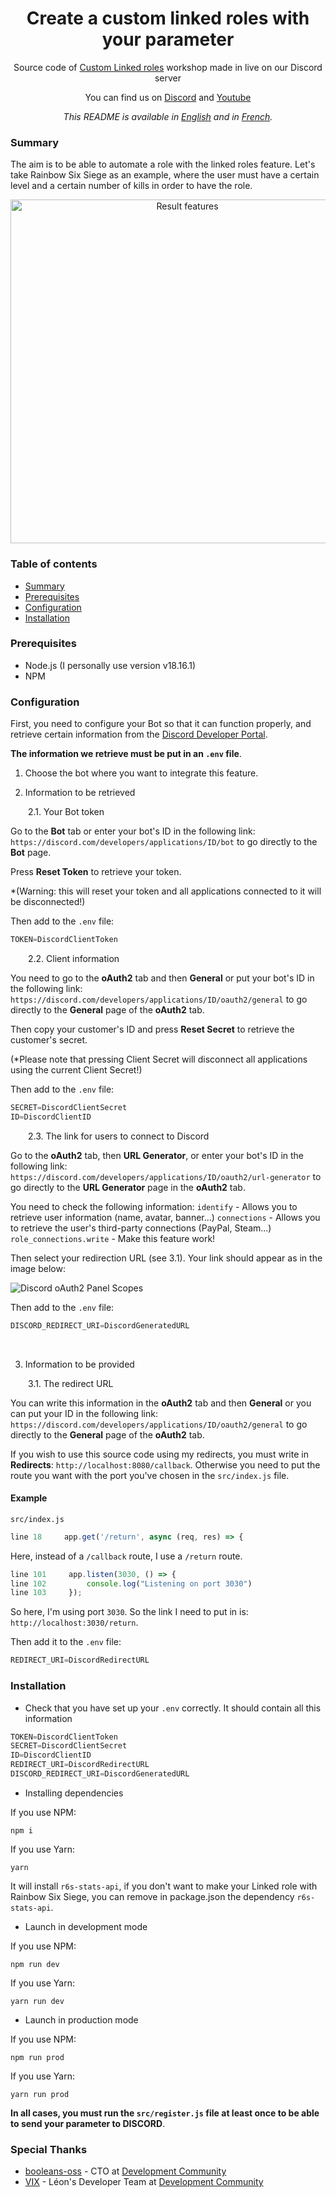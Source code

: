<div align="center">
    <h1>Create a custom linked roles with your parameter</h1>
    <p>Source code of <u>Custom Linked roles</u> workshop made in live on our Discord server</p>
    <p>You can find us on <a href="https://discord.com/invite/dev-community">Discord</a> and <a href="https://www.youtube.com/channel/UCmH1td7f73IEyYNNg5XDT9g">Youtube</a></p>
</div>

<div align="center">

*This README is available in <a href="/README.md">English</a> and in <a href="/README.FR.md">French</a>.*

</div>

### Summary

The aim is to be able to automate a role with the linked roles feature. Let's take Rainbow Six Siege as an example, where the user must have a certain level and a certain number of kills in order to have the role.

<div align="center">
    <img src="./documentation/result-feature.png" alt="Result features" width="550"/>
</div>

### Table of contents

- [Summary](#Summary)
- [Prerequisites](#Prerequisites)
- [Configuration](#Configuration)
- [Installation](#Installation)

### Prerequisites

- Node.js (I personally use version v18.16.1)
- NPM

### Configuration

First, you need to configure your Bot so that it can function properly, and retrieve certain information from the [Discord Developer Portal](https://discord.com/developers/applications).

**The information we retrieve must be put in an `.env` file**.

1. Choose the bot where you want to integrate this feature.

2. Information to be retrieved

&emsp;&emsp;2.1. Your Bot token

Go to the **Bot** tab or enter your bot's ID in the following link: `https://discord.com/developers/applications/ID/bot` to go directly to the **Bot** page.

Press **Reset Token** to retrieve your token.

*(Warning: this will reset your token and all applications connected to it will be disconnected!)

Then add to the `.env` file:
```js
TOKEN=DiscordClientToken
```

&emsp;&emsp;2.2. Client information

You need to go to the **oAuth2** tab and then **General** or put your bot's ID in the following link: `https://discord.com/developers/applications/ID/oauth2/general` to go directly to the **General** page of the **oAuth2** tab.

Then copy your customer's ID and press **Reset Secret** to retrieve the customer's secret.

(*Please note that pressing Client Secret will disconnect all applications using the current Client Secret!)

Then add to the `.env` file:
```js
SECRET=DiscordClientSecret
ID=DiscordClientID
```

&emsp;&emsp;2.3. The link for users to connect to Discord

Go to the **oAuth2** tab, then **URL Generator**, or enter your bot's ID in the following link: `https://discord.com/developers/applications/ID/oauth2/url-generator` to go directly to the **URL Generator** page in the **oAuth2** tab.

You need to check the following information:
`identify` - Allows you to retrieve user information (name, avatar, banner...)
`connections` - Allows you to retrieve the user's third-party connections (PayPal, Steam...)
`role_connections.write` - Make this feature work!

Then select your redirection URL (see 3.1).
Your link should appear as in the image below:

<img src="./documentation/oAuth2Scopes.png" alt="Discord oAuth2 Panel Scopes"/>
&emsp;

Then add to the `.env` file:
```js
DISCORD_REDIRECT_URI=DiscordGeneratedURL
```
&emsp;

3. Information to be provided

&emsp;&emsp;3.1. The redirect URL

You can write this information in the **oAuth2** tab and then **General** or you can put your ID in the following link: `https://discord.com/developers/applications/ID/oauth2/general` to go directly to the **General** page of the **oAuth2** tab.

If you wish to use this source code using my redirects, you must write in __Redirects__: `http://localhost:8080/callback`.
Otherwise you need to put the route you want with the port you've chosen in the `src/index.js` file.

#### Example

`src/index.js`
```js
line 18     app.get('/return', async (req, res) => {
```
Here, instead of a `/callback` route, I use a `/return` route.
```js
line 101     app.listen(3030, () => {
line 102         console.log("Listening on port 3030")
line 103     });
```

So here, I'm using port `3030`. So the link I need to put in is: `http://localhost:3030/return`.

Then add it to the `.env` file:

```js
REDIRECT_URI=DiscordRedirectURL
```

### Installation

- Check that you have set up your `.env` correctly. It should contain all this information

```js
TOKEN=DiscordClientToken
SECRET=DiscordClientSecret
ID=DiscordClientID
REDIRECT_URI=DiscordRedirectURL
DISCORD_REDIRECT_URI=DiscordGeneratedURL
```

- Installing dependencies

If you use NPM:
```
npm i
```
If you use Yarn:
```
yarn
```

It will install `r6s-stats-api`, if you don't want to make your Linked role with Rainbow Six Siege, you can remove in package.json the dependency `r6s-stats-api`.

- Launch in development mode

If you use NPM:
```
npm run dev
```
If you use Yarn:
```
yarn run dev
```

- Launch in production mode

If you use NPM:
```
npm run prod
```
If you use Yarn:
```
yarn run prod
```

**In all cases, you must run the `src/register.js` file at least once to be able to send your parameter to DISCORD**.


### Special Thanks

- [booleans-oss](https://github.com/booleans-oss) - CTO at [Development Community](https://github.com/development-community)
- [VIX](https://github.com/xMrVIXx) - Léon's Developer Team at [Development Community](https://github.com/development-community)

